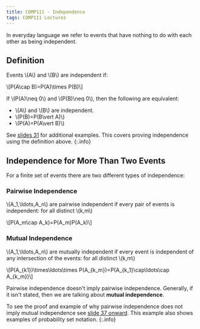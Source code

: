 ```yaml
---
title: COMP111 - Independence
tags: COMP111 Lectures
---
```

In everyday language we refer to events that have nothing to do with each other as being independent.

## Definition
Events &#92;(A&#92;) and &#92;(B&#92;) are independent if:

&#92;[P(A&#92;cap B)=P(A)&#92;times P(B)&#92;]

If &#92;(P(A)&#92;neq 0&#92;) and &#92;(P(B)&#92;neq 0&#92;), then the following are equivalent:

* &#92;(A&#92;) and &#92;(B&#92;) are independent.
* &#92;(P(B)=P(B&#92;vert A)&#92;)
* &#92;(P(A)=P(A&#92;vert B)&#92;)

See [slides 31]({{site.baseurl}}/assets/COMP111/Lectures/2020-11-19.pdf) for additional examples. This covers proving independence using the definition above.
{:.info}

## Independence for More Than Two Events
For a finite set of events there are two different types of independence:

### Pairwise Independence
&#92;(A_1,&#92;ldots,A_n&#92;) are pairwise independent if every pair of events is independent: for all distinct &#92;(k,m&#92;)

&#92;[P(A_m&#92;cap A_k)=P(A_m)P(A_k)&#92;]

### Mutual Independence
&#92;(A_1,&#92;ldots,A_n&#92;) are mutually independent if every event is independent of any intersection of the events: for all distinct &#92;(k,m&#92;)
 
&#92;[P(A_{k1})&#92;times&#92;ldots&#92;times P(A_{k_m})=P(A_{k_1}&#92;cap&#92;ldots&#92;cap A_{k_m})&#92;]

Pairwise independence doesn't imply pairwise independence. Generally, if it isn't stated, then we are talking about **mutual independence**.

To see the proof and example of why pairwise independence does not imply mutual independence see [slide 37 onward]({{site.baseurl}}/assets/COMP111/Lectures/2020-11-19.pdf). This example also shows examples of probability set notation.
{:.info}
